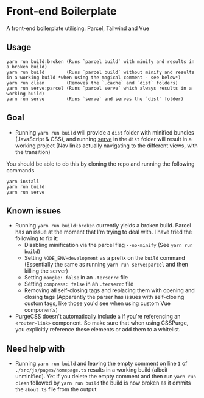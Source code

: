 # Front-end Boilerplate

A front-end boilerplate utilising: Parcel, Tailwind and Vue

## Usage
```
yarn run build:broken (Runs `parcel build` with minify and results in a broken build)
yarn run build        (Runs `parcel build` without minify and results in a working build *when using the magical comment - see below*)
yarn run clean        (Removes the `.cache` and `dist` folders)
yarn run serve:parcel (Runs `parcel serve` which always results in a working build)
yarn run serve        (Runs `serve` and serves the `dist` folder)
```

## Goal
- Running `yarn run build` will provide a `dist` folder with minified bundles (JavaScript & CSS), and running [serve](https://www.npmjs.com/package/serve) in the `dist` folder will result in a working project (Nav links actually navigating to the different views, with the transition)

You should be able to do this by cloning the repo and running the following commands

```
yarn install
yarn run build
yarn run serve
```

## Known issues
- Running `yarn run build:broken` currently yields a broken build. Parcel has an issue at the moment that I'm trying to deal with. I have tried the following to fix it:
    - Disabling minification via the parcel flag `--no-minify` (See `yarn run build`)
    - Setting `NODE_ENV=development` as a prefix on the `build` command (Essentially the same as running `yarn run serve:parcel` and then killing the server)
    - Setting `mangle: false` in an `.terserrc` file
    - Setting `compress: false` in an `.terserrc` file
    - Removing all self-closing tags and replacing them with opening and closing tags (Apparently the parser has issues with self-closing custom tags, like those you'd see when using custom Vue components)
- PurgeCSS doesn't automatically include `a` if you're referencing an `<router-link>` component. So make sure that when using CSSPurge, you explicitly reference these elements or add them to a whitelist.

## Need help with
- Running `yarn run build` and leaving the empty comment on line `1` of `./src/js/pages/homepage.ts` results in a working build (albeit unminified). Yet if you delete the empty comment and then run `yarn run clean` followed by `yarn run build` the build is now broken as it ommits the `about.ts` file from the output
